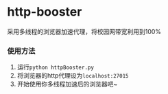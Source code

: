 http-booster
============

采用多线程的浏览器加速代理，将校园网带宽利用到100%

### 使用方法
1. 运行`python httpBooster.py`
2. 将浏览器的http代理设为`localhost:27015`
3. 开始使用你多线程加速后的浏览器吧~
